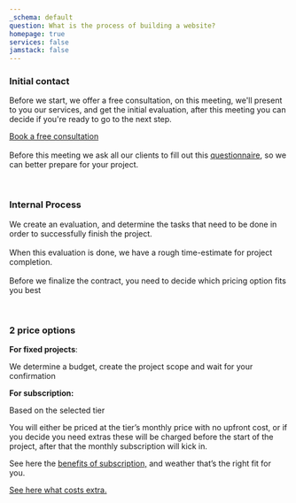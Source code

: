 ```yaml
---
_schema: default
question: What is the process of building a website?
homepage: true
services: false
jamstack: false
---
```

### Initial contact

Before we start, we offer a free consultation, on this meeting, we'll present to you our services, and get the initial evaluation, after this meeting you can decide if you're ready to go to the next step.

[Book a free consultation]()<br><br>Before this meeting we ask all our clients to fill out this <a href="https://docs.google.com/forms/d/1dtqeeshhtozp2vVflnWmww7c-LlSKrjvTTCrQVhJx3E/edit" target="_blank" rel="noopener">questionnaire</a>, so we can better prepare for your project.

&nbsp;

### Internal Process

We create an evaluation, and determine the tasks that need to be done in order to successfully finish the project.  <br><br>When this evaluation is done, we have a rough time-estimate for project completion.<br><br>Before we finalize the contract, you need to decide which pricing option fits you best

&nbsp;

### 2 price options

**For fixed projects**:

We determine a budget, create the project scope and wait for your confirmation

**For subscription:**

Based on the selected tier

You will either be priced at the tier’s monthly price with no upfront cost, or if you decide you need extras these will be charged before the start of the project, after that the monthly subscription will kick in.

See here the [benefits of subscription,](/subscriptions) and weather that’s the right fit for you.

[See here what costs extra.](/subscriptions)